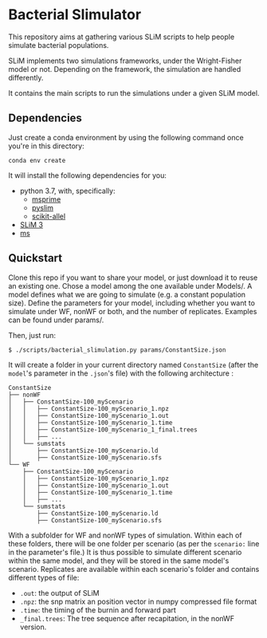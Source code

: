 # Bacterial Slimulator

This repository aims at gathering various SLiM scripts to help people simulate bacterial populations.

SLiM implements two simulations frameworks, under the Wright-Fisher model or not.
Depending on the framework, the simulation are handled differently.

It contains the main scripts to run the simulations under a given SLiM model. 

## Dependencies

Just create a conda environment by using the following command once you're in this directory:

    conda env create

It will install the following dependencies for you: 

- python 3.7, with, specifically:
    - [msprime](https://msprime.readthedocs.io/en/latest/)
    - [pyslim](https://pyslim.readthedocs.io/)
    - [scikit-allel](scikit-allel.readthedocs.io/)
- [SLiM 3](https://messerlab.org/slim/)
- [ms](https://uchicago.app.box.com/s/l3e5uf13tikfjm7e1il1eujitlsjdx13)


## Quickstart

Clone this repo if you want to share your model, or just download it to reuse an existing one.
Chose a model among the one available under Models/. 
A model defines what we are going to simulate (e.g. a constant population size).
Define the parameters for your model, including whether you want to simulate under WF, nonWF or both, and the number of replicates. 
Examples can be found under params/.

Then, just run:

    $ ./scripts/bacterial_slimulation.py params/ConstantSize.json

It will create a folder in your current directory named `ConstantSize` (after the `model`'s parameter in the `.json`'s file) with the following architecture :

    ConstantSize
    ├── nonWF
    │   ├── ConstantSize-100_myScenario
    │   │   ├── ConstantSize-100_myScenario_1.npz
    │   │   ├── ConstantSize-100_myScenario_1.out
    │   │   ├── ConstantSize-100_myScenario_1.time
    │   │   ├── ConstantSize-100_myScenario_1_final.trees
    │   │   ├── ...
    │   └── sumstats
    │       ├── ConstantSize-100_myScenario.ld
    │       ├── ConstantSize-100_myScenario.sfs
    └── WF
        ├── ConstantSize-100_myScenario
        │   ├── ConstantSize-100_myScenario_1.npz
        │   ├── ConstantSize-100_myScenario_1.out
        │   ├── ConstantSize-100_myScenario_1.time
        │   ├── ...
        └── sumstats
            ├── ConstantSize-100_myScenario.ld
            ├── ConstantSize-100_myScenario.sfs

With a subfolder for WF and nonWF types of simulation. 
Within each of these folders, there will be one folder per scenario (as per the `scenario:` line in the parameter's file.) 
It is thus possible to simulate different scenario within the same model, and they will be stored in the same model's scenario. 
Replicates are available within each scenario's folder and contains different types of file:
- `.out`: the output of SLiM
- `.npz`: the snp matrix an position vector in numpy compressed file format
- `.time`: the timing of the burnin and forward part
- `_final.trees`: The tree sequence after recapitation, in the nonWF version. 

